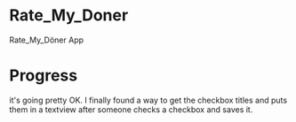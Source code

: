 # Rate_My_Doner
Rate_My_Döner App

# Progress
it's going pretty OK. I finally found a way to get the checkbox titles and puts them in a textview after someone checks a checkbox and saves it.
